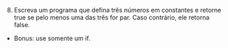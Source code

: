 8. Escreva um programa que defina três números em constantes e retorne true se pelo menos uma das três for par. Caso contrário, ele retorna false.
- Bonus: use somente um if.
